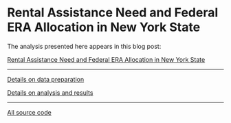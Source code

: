 # Rental Assistance Need and Federal ERA Allocation in New York State

The analysis presented here appears in this blog post:

[Rental Assistance Need and Federal ERA Allocation in New York State](https://furmancenter.org/thestoop/entry/rental-assistance-need-and-federal-era-allocation-in-new-york-state)

--- 

[Details on data preparation](https://FurmanCenter.github.io/ny-era-distribution-need/prep-data.html) 

[Details on analysis and results](https://FurmanCenter.github.io/ny-era-distribution-need/analysis_moe-no_rep-100.html)

--- 

[All source code](https://github.com/FurmanCenter/ny-era-distribution-need)